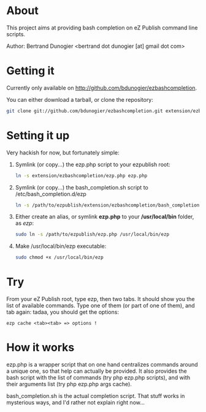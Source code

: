 About
=====

This project aims at providing bash completion on eZ Publish command line scripts.

Author: Bertrand Dunogier <bertrand dot dunogier [at] gmail dot com>

Getting it
==========

Currently only available on http://github.com/bdunogier/ezbashcompletion.

You can either download a tarball, or clone the repository:

```bash
git clone git://github.com/bdunogier/ezbashcompletion.git extension/ezbashcompletion
```

Setting it up
=============

Very hackish for now, but fortunately simple:

1. Symlink (or copy...) the ezp.php script to your ezpublish root:

    ```bash
    ln -s extension/ezbashcompletion/ezp.php ezp.php
    ```

2. Symlink (or copy...) the bash_completion.sh script to /etc/bash_completion.d/ezp

    ```bash
    ln -s /path/to/ezpublish/extension/ezbashcompletion/bash_completion.sh /etc/bash_completion.d/ezp
    ```

3. Either create an alias, or symlink **ezp.php** to your **/usr/local/bin** folder, as *ezp*:

    ```bash
    sudo ln -s /path/to/ezpublish/ezp.php /usr/local/bin/ezp
    ```

4. Make /usr/local/bin/ezp executable:

    ```bash
    sudo chmod +x /usr/local/bin/ezp
    ```

Try
===
From your eZ Publish root, type ezp<space>, then two tabs. It should show you the list of available commands. Type one
of them (or part of one of them), and tab again: tadaa, you should get the options:

```
ezp cache <tab><tab> => options !
```

How it works
============

ezp.php is a wrapper script that on one hand centralizes commands around a unique one, so that help can actually be
provided. It also provides the bash script with the list of commands (try php ezp.php scripts), and with their arguments
list (try php ezp.php args cache).

bash_completion.sh is the actual completion script. That stuff works in mysterious ways, and I'd rather not explain
right now...
